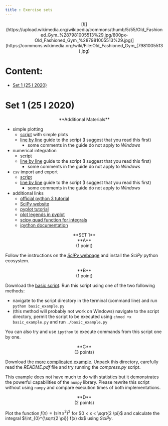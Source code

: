 ```yaml
---
title : Exercise sets
---
```


<center>
[![](https://upload.wikimedia.org/wikipedia/commons/thumb/5/55/Old_Fashioned_Gym_%287981005513%29.jpg/800px-Old_Fashioned_Gym_%287981005513%29.jpg)](https://commons.wikimedia.org/wiki/File:Old_Fashioned_Gym_(7981005513).jpg)
</center>





# Content:

* [Set 1 (25 I 2020)](#set-1-25-i-2020)



# Set 1 (25 I 2020)

<center>
**Additional Materials**
</center>

- simple plotting
  - [script](./start/en/010_Teaching/009_Advanced_Statistics_I_(zima_2020-2021)/010_Exercise_sets_(Kacper_Topolnicki)/001_Set_1_(25_I_2020)/plots.py) with simple plots
  - [line by line](./start/en/010_Teaching/009_Advanced_Statistics_I_(zima_2020-2021)/010_Exercise_sets_(Kacper_Topolnicki)/001_Set_1_(25_I_2020)/plots.pdf) guide to the script (I suggest that you read this first)
    - some comments in the guide do not apply to *Windows*
- numerical integration
  - [script](./start/en/010_Teaching/009_Advanced_Statistics_I_(zima_2020-2021)/010_Exercise_sets_(Kacper_Topolnicki)/001_Set_1_(25_I_2020)/integrals.py)
  - [line by line](./start/en/010_Teaching/009_Advanced_Statistics_I_(zima_2020-2021)/010_Exercise_sets_(Kacper_Topolnicki)/001_Set_1_(25_I_2020)/integrals.pdf) guide to the script (I suggest that you read this first)
    - some comments in the guide do not apply to *Windows*
- `csv` import and export
  - [script](./start/en/010_Teaching/009_Advanced_Statistics_I_(zima_2020-2021)/010_Exercise_sets_(Kacper_Topolnicki)/001_Set_1_(25_I_2020)/numpycsv.py)
  - [line by line](./start/en/010_Teaching/009_Advanced_Statistics_I_(zima_2020-2021)/010_Exercise_sets_(Kacper_Topolnicki)/001_Set_1_(25_I_2020)/numpycsv.pdf) guide to the script (I suggest that you read this first)
    - some comments in the guide do not apply to *Windows*
- additional links
  - [official python 3 tutorial](https://docs.python.org/3/tutorial/)
  - [SciPy website](https://www.scipy.org/)
  - [pyplot tutorial](https://matplotlib.org/tutorials/introductory/pyplot.html#sphx-glr-tutorials-introductory-pyplot-py)
  - [plot legends in pyplot](https://matplotlib.org/3.3.3/api/_as_gen/matplotlib.pyplot.legend.html)
  - [scipy quad function for integrals](https://docs.scipy.org/doc/scipy/reference/tutorial/integrate.html)
  - [ipython documentation](https://ipython.readthedocs.io/en/stable/index.html)
 

<center>
**SET 1**
</center>

<center>
**A**
</center>

<center>
(1 point)
</center>

Follow the instructions on the [*SciPy* webpage](https://www.scipy.org/)
and install the *SciPy* python ecosystem.

<center>
**B**
</center>

<center>
(1 point)
</center>

Download the [basic script](./start/en/010_Teaching/009_Advanced_Statistics_I_(zima_2020-2021)/010_Exercise_sets_(Kacper_Topolnicki)/001_Set_1_(25_I_2020)/basic_example.py).
Run this script using one of the two following methods:

- navigate to the script directory in the terminal (command line) and run `python basic_example.py`
- (this method will probably not work on Windows) navigate to the script directory, permit the script to be executed using `chmod +x basic_example.py` and run `./basic_example.py`

You can also try and use `ipython` to execute commands from this script one by one.

<center>
**C**
</center>

<center>
(3 points)
</center>

Download the [more complicated example](./start/en/010_Teaching/009_Advanced_Statistics_I_(zima_2020-2021)/010_Exercise_sets_(Kacper_Topolnicki)/001_Set_1_(25_I_2020)/more_complex_example.zip).
Unpack this directory, carefully read the *README.pdf* file and try running the *compress.py*
script.

This example does not have much to do with statistics but it demonstrates the 
powerful capabilities of the `numpy` library. Please rewrite this script without
using `numpy` and compare execution times of both implementations.

<center>
**D**
</center>

<center>
(2 points)
</center>

Plot the function $f(x) = \left(\sin{x^{2}}\right)^{2}$ for $0 < x < \sqrt{2 \pi}$ and calculate the integral
$\int_{0}^{\sqrt{2 \pi}} f(x) dx$ using *SciPy*.


